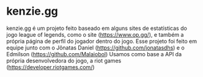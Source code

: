 # kenzie.gg
kenzie.gg é um projeto feito baseado em alguns sites de estatísticas do jogo league of legends, como o site (https://www.op.gg/), e também a própria página de perfil do jogador dentro do jogo. 
Esse projeto foi feito em equipe junto com o Jônatas Daniel (https://github.com/jonatasdhs) e o Edmilson (https://github.com/Malaiobol)
Usamos como base a API da própria desenvolvedora do jogo, a riot games (https://developer.riotgames.com/)

